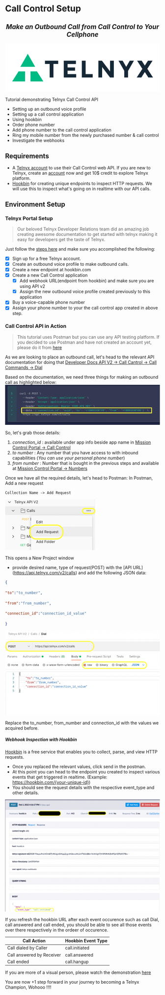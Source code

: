 # Call Control Setup
<div align="center">

## _Make an Outbound Call from Call Control to Your Cellphone_

![Telnyx](Images/logo-dark.png)
</div>

Tutorial demonstrating Telnyx Call Control API
-   Setting up an outbound voice profile
-   Setting up a call control application
-   Using hookbin
-   Order phone number
-   Add phone number to the call control application
-   Ring my mobile number from the newly purchased number & call control
-   Investigate the webhooks

## Requirements 
- A [Telnyx account](https://telnyx.com/sign-up) to use their Call Control web API. If you are new to Telnyx, create an [account](https://telnyx.com/sign-up) now and get 10$ credit to explore Telnyx platform.
- [Hookbin](https://hookbin.com/) for creating unique endpoints to inspect HTTP requests.
We will use this to inspect what's going on in realtime with our API calls.

## Environment Setup

### Telnyx Portal Setup
> Our beloved Telnyx Developer Relations team did an amazing job creating awesome documentation to get started with telnyx making it easy for developers get the taste of Telnyx.

Just follow the [steps here](https://developers.telnyx.com/docs/v2/call-control/quickstart) and make sure you accomplished the following:
- [x] Sign up for a free Telnyx account.
- [x] Create an outbound voice profile to make outbound calls.
- [x] Create a new endpoint at hookbin.com
- [x] Create a new Call Control application 
	- [x] Add webhook URL(endpoint from hookbin) and make sure you are using API v2
	- [x] Assign the new outbound voice profile created previously to this application
- [x] Buy a voice-capable phone number
- [x] Assign your phone number to your the call control app created in above step.
### Call Control API in Action

> This tutorial uses Postman but you can use any API testing platform.
> If you decided to use Postman and have not created an account yet, please do it from [here](https://www.postman.com/)

As we are looking to place an outbound call, let's head to the relevant API documentation for doing that [Developer Docs API V2 -> Call Cantrol -> Call Commands -> Dial](https://developers.telnyx.com/docs/api/v2/call-control/Call-Commands#callDial)

Based on the documentation, we need three things for making an outbound call as highlighted below:
![Outbound Dial Parameters](Images/callControlDial.png)

So, let's grab those details:
1. *connection_id* : available under app info beside app name in [Mission Control Portal -> Call Control](https://portal.telnyx.com/#/app/call-control/applications) 
2. *to number* : Any number that you have access to with inbound capabilities (_You can use your personal phone number_)
3. *from number* : Number that is bought in the previous steps and available at [Mission Control Portal -> Numbers](https://portal.telnyx.com/#/app/numbers/my-numbers?current_page=1)

Once we have all the required details, let's head to Postman:
In Postman, Add a new request 
```
Collection Name -> Add Request
```
![Postman](Images/postmanAddRequest.png)

This opens a New Project window
- provide desired name, type of request(POST) with the [API URL] (https://api.telnyx.com/v2/calls) and add the following JSON data:
```json
{

"to":"to_number",

"from":"from_number",

"connection_id":"connection_id_value"

}
```

![Dial Request Call](Images/dialRequestDetails.png)

Replace the to_number, from_number and connection_id with the values we acquired before. 

##### Webhook Inspection with Hookbin
[Hookbin](https://hookbin.com/) is a free service that enables you to collect, parse, and view HTTP requests. 

- Once you replaced the relevant values, click send in the postman. 
- At this point you can head to the endpoint you created to inspect various events that get triggered in realtime. 
    (Example: https://hookbin.com/{your-unique-id})
- You should see the request details with the respective event_type and other details. 

![](Images/callInitiated.png)

If you refresh the hookbin URL after each event occurence such as call Dial, call answered and call ended, you should be able to see all those events over there respectively in the ordeer of occurence. 

| Call Action | Hookbin Event Type |
| ------ | ------ |
| Call dialed by Caller | call.initiated |
| Call answered by Receiver | call.answered |
| Call ended | call.hangup |


If you are more of a visual person, please watch the demonstration [here](https://www.loom.com/share/02978440734d4f4192c98eaf081a0a01)

You are now +1 step forward in your journey to becoming a Telnyx Champion, Wohooo !!!! 